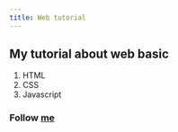 ```yaml
---
title: Web tutorial
---
```


## My tutorial about web basic
1. HTML
2. CSS
3. Javascript

### Follow [me](https://github.com/ductnn)